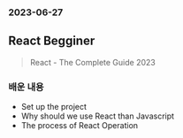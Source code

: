 ### 2023-06-27

## React Begginer
> React - The Complete Guide 2023

### 배운 내용
- Set up the project
- Why should we use React than Javascript
- The process of React Operation